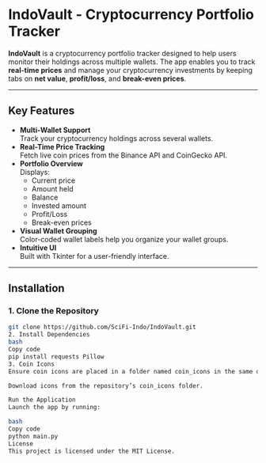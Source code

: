 # IndoVault - Cryptocurrency Portfolio Tracker  

**IndoVault** is a cryptocurrency portfolio tracker designed to help users monitor their holdings across multiple wallets.
The app enables you to track **real-time prices** and manage your cryptocurrency investments by keeping tabs on **net value**, **profit/loss**, and **break-even prices**.

---

## Key Features  
- **Multi-Wallet Support**  
  Track your cryptocurrency holdings across several wallets.  
- **Real-Time Price Tracking**  
  Fetch live coin prices from the Binance API and CoinGecko API.  
- **Portfolio Overview**  
  Displays:  
  - Current price  
  - Amount held  
  - Balance  
  - Invested amount  
  - Profit/Loss  
  - Break-even prices  
- **Visual Wallet Grouping**  
  Color-coded wallet labels help you organize your wallet groups.  
- **Intuitive UI**  
  Built with Tkinter for a user-friendly interface.  

---

## Installation  

### 1. Clone the Repository  
```bash
git clone https://github.com/SciFi-Indo/IndoVault.git
2. Install Dependencies
bash
Copy code
pip install requests Pillow
3. Coin Icons
Ensure coin icons are placed in a folder named coin_icons in the same directory as main.py.

Download icons from the repository’s coin_icons folder.

Run the Application
Launch the app by running:

bash
Copy code
python main.py
License
This project is licensed under the MIT License.
